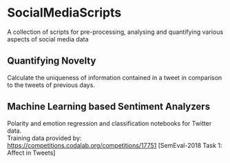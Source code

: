 # SocialMediaScripts
A collection of scripts for pre-processing, analysing and quantifying various aspects of social media data

## Quantifying Novelty
Calculate the uniqueness of information contained in a tweet in comparison to the tweets of previous days.

## Machine Learning based Sentiment Analyzers
Polarity and emotion regression and classification notebooks for Twitter data.<br />
Training data provided by: https://competitions.codalab.org/competitions/17751 [SemEval-2018 Task 1: Affect in Tweets]
